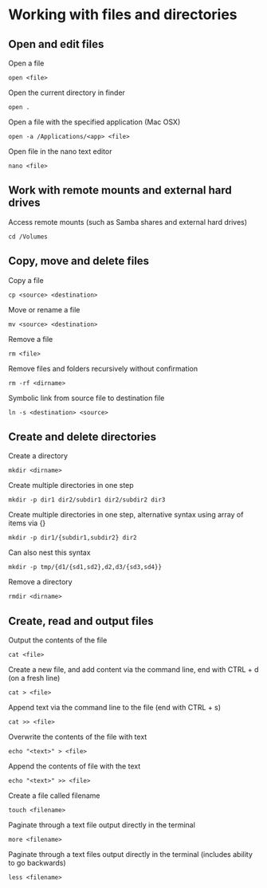 
# Working with files and directories

## Open and edit files

Open a file

	open <file>
	
Open the current directory in finder

	open .
	
Open a file with the specified application (Mac OSX)

	open -a /Applications/<app> <file>

Open file in the nano text editor

	nano <file>


## Work with remote mounts and external hard drives

Access remote mounts (such as Samba shares and external hard drives)

	cd /Volumes


## Copy, move and delete files

Copy a file

	cp <source> <destination>

Move or rename a file

	mv <source> <destination>

Remove a file

	rm <file>

Remove files and folders recursively without confirmation

	rm -rf <dirname>

Symbolic link from source file to destination file

	ln -s <destination> <source>


## Create and delete directories

Create a directory

	mkdir <dirname>

Create multiple directories in one step

	mkdir -p dir1 dir2/subdir1 dir2/subdir2 dir3
	
Create multiple directories in one step, alternative syntax using array of items via {}

	mkdir -p dir1/{subdir1,subdir2} dir2

Can also nest this syntax

	mkdir -p tmp/{d1/{sd1,sd2},d2,d3/{sd3,sd4}}

Remove a directory

	rmdir <dirname>


## Create, read and output files

Output the contents of the file

	cat <file>
	
Create a new file, and add content via the command line, end with CTRL + d (on a fresh line)

	cat > <file>
	
Append text via the command line to the file (end with CTRL + s)

	cat >> <file>

Overwrite the contents of the file with text

	echo "<text>" > <file>
	
Append the contents of file with the text

	echo "<text>" >> <file>

Create a file called filename

	touch <filename>
	
Paginate through a text file output directly in the terminal

	more <filename>

Paginate through a text files output directly in the terminal (includes ability to go backwards)

	less <filename>
